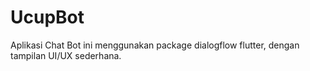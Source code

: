 # UcupBot

Aplikasi Chat Bot ini menggunakan package dialogflow flutter, dengan tampilan UI/UX sederhana.


